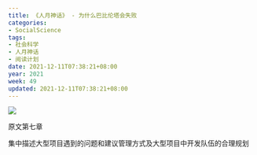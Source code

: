 ```yaml
---
title: 《人月神话》 - 为什么巴比伦塔会失败
categories:
- SocialScience
tags:
- 社会科学
- 人月神话
- 阅读计划
date: 2021-12-11T07:38:21+08:00
year: 2021
week: 49
updated: 2021-12-11T07:38:21+08:00
---
```


![](https://cdn.jsdelivr.net/gh/HaoweiCh/imgs/D27F92AE2D5CFFE4316B028057A1ED266B0828F8.webp)

<!-- more -->

原文第七章

集中描述大型项目遇到的问题和建议管理方式及大型项目中开发队伍的合理规划